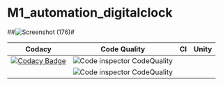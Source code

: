# M1_automation_digitalclock

##![Screenshot (176)](https://user-images.githubusercontent.com/94216191/143062377-c3cf6843-30c8-41d7-b7f4-efac0590b9b1.png)#

Codacy | Code Quality | CI | Unity
------|----------|-------|--------------
[![Codacy Badge](https://app.codacy.com/project/badge/Grade/74d33e3cbe424480903a04641b36a6e8)](https://www.codacy.com/gh/deepakraj11/M1_automation_digitalclock/dashboard?utm_source=github.com&amp;utm_medium=referral&amp;utm_content=deepakraj11/M1_automation_digitalclock&amp;utm_campaign=Badge_Grade)| ![Code inspector CodeQuality](https://api.codiga.io/project/29949/score/svg)
||![Code inspector CodeQuality](https://api.codiga.io/project/29949/status/svg)
